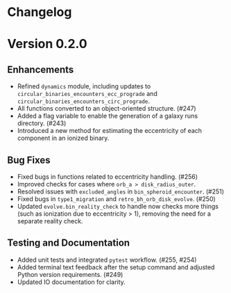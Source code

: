 # Changelog

<!---
Last updated: 12/5/2024
-->

# Version 0.2.0  

## Enhancements
  - Refined `dynamics` module, including updates to `circular_binaries_encounters_ecc_prograde` and `circular_binaries_encounters_circ_prograde`.
  - All functions converted to an object-oriented structure. (#247)
  - Added a flag variable to enable the generation of a galaxy runs directory. (#243)
  - Introduced a new method for estimating the eccentricity of each component in an ionized binary.  

## Bug Fixes
  - Fixed bugs in functions related to eccentricity handling. (#256)  
  - Improved checks for cases where `orb_a > disk_radius_outer`.
  - Resolved issues with `excluded_angles` in `bin_spheroid_encounter`. (#251)
  - Fixed bugs in `type1_migration` and `retro_bh_orb_disk_evolve`. (#250)
  - Updated `evolve.bin_reality_check` to handle  now checks more things (such as ionization due to eccentricity > 1), removing the need for a separate reality check.

## Testing and Documentation
  - Added unit tests and integrated `pytest` workflow. (#255, #254)   
  - Added terminal text feedback after the setup command and adjusted Python version requirements. (#249)
  - Updated IO documentation for clarity.  